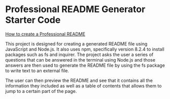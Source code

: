 # Professional README Generator Starter Code

[How to create a Professional README](https://coding-boot-camp.github.io/full-stack/github/professional-readme-guide)


This project is designed for creating a generated README file using JavaScript and Node.js. It also uses npm, specifically version 8.2.4 to install packages such as fs and inquirer. The project asks the user a series of questions that can be answered in the terminal using Node.js and those answers are then used to generate the README file by using the fs package to write text to an external file.

The user can then preview the README and see that it contains all the information they included as well as a table of contents that allows them to jump to a certain part of the page.
